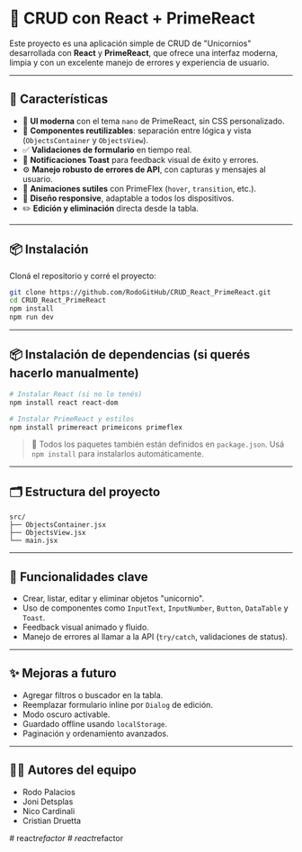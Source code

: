 # 🦄 CRUD con React + PrimeReact

Este proyecto es una aplicación simple de CRUD de "Unicornios" desarrollada con **React** y **PrimeReact**, que ofrece una interfaz moderna, limpia y con un excelente manejo de errores y experiencia de usuario.

---

## 🚀 Características

- 🎨 **UI moderna** con el tema `nano` de PrimeReact, sin CSS personalizado.
- 🧩 **Componentes reutilizables**: separación entre lógica y vista (`ObjectsContainer` y `ObjectsView`).
- ✅ **Validaciones de formulario** en tiempo real.
- 🔔 **Notificaciones Toast** para feedback visual de éxito y errores.
- ⚙️ **Manejo robusto de errores de API**, con capturas y mensajes al usuario.
- 💨 **Animaciones sutiles** con PrimeFlex (`hover`, `transition`, etc.).
- 📱 **Diseño responsive**, adaptable a todos los dispositivos.
- ✏️ **Edición y eliminación** directa desde la tabla.

---

## 📦 Instalación

Cloná el repositorio y corré el proyecto:

```bash
git clone https://github.com/RodoGitHub/CRUD_React_PrimeReact.git
cd CRUD_React_PrimeReact
npm install
npm run dev
```

---

## 📦 Instalación de dependencias (si querés hacerlo manualmente)

```bash
# Instalar React (si no lo tenés)
npm install react react-dom

# Instalar PrimeReact y estilos
npm install primereact primeicons primeflex
```

> 📁 Todos los paquetes también están definidos en `package.json`. Usá `npm install` para instalarlos automáticamente.

---

## 🗂️ Estructura del proyecto

```
src/
├── ObjectsContainer.jsx  
├── ObjectsView.jsx        
└── main.jsx              
```

---

## 🧠 Funcionalidades clave

- Crear, listar, editar y eliminar objetos "unicornio".
- Uso de componentes como `InputText`, `InputNumber`, `Button`, `DataTable` y `Toast`.
- Feedback visual animado y fluido.
- Manejo de errores al llamar a la API (`try/catch`, validaciones de status).

---

## ✨ Mejoras a futuro

- Agregar filtros o buscador en la tabla.
- Reemplazar formulario inline por `Dialog` de edición.
- Modo oscuro activable.
- Guardado offline usando `localStorage`.
- Paginación y ordenamiento avanzados.

---

## 👨‍💻 Autores del equipo

- Rodo Palacios
- Joni Detsplas
- Nico Cardinali
- Cristian Druetta
 
#   r e a c t _ r e f a c t o r  
 #   r e a c t _ r e f a c t o r  
 
